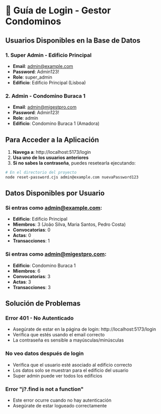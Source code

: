 # 🔐 Guía de Login - Gestor Condominos

## Usuarios Disponibles en la Base de Datos

### 1. Super Admin - Edificio Principal
- **Email**: admin@example.com
- **Password**: Admin123!
- **Role**: super_admin
- **Edificio**: Edificio Principal (Lisboa)

### 2. Admin - Condomino Buraca 1
- **Email**: admin@migestpro.com
- **Password**: Admin123!
- **Role**: admin
- **Edificio**: Condomino Buraca 1 (Amadora)

## Para Acceder a la Aplicación

1. **Navega a**: http://localhost:5173/login
2. **Usa uno de los usuarios anteriores**
3. **Si no sabes la contraseña**, puedes resetearla ejecutando:

```bash
# En el directorio del proyecto
node reset-password.cjs admin@example.com nuevaPassword123
```

## Datos Disponibles por Usuario

### Si entras como admin@example.com:
- **Edificio**: Edificio Principal
- **Miembros**: 3 (João Silva, Maria Santos, Pedro Costa)
- **Convocatorias**: 0
- **Actas**: 0
- **Transacciones**: 1

### Si entras como admin@migestpro.com:
- **Edificio**: Condomino Buraca 1
- **Miembros**: 6
- **Convocatorias**: 3
- **Actas**: 3
- **Transacciones**: 3

## Solución de Problemas

### Error 401 - No Autenticado
- Asegúrate de estar en la página de login: http://localhost:5173/login
- Verifica que estés usando el email correcto
- La contraseña es sensible a mayúsculas/minúsculas

### No veo datos después de login
- Verifica que el usuario esté asociado al edificio correcto
- Los datos solo se muestran para el edificio del usuario
- Super admin puede ver todos los edificios

### Error "j?.find is not a function"
- Este error ocurre cuando no hay autenticación
- Asegúrate de estar logueado correctamente